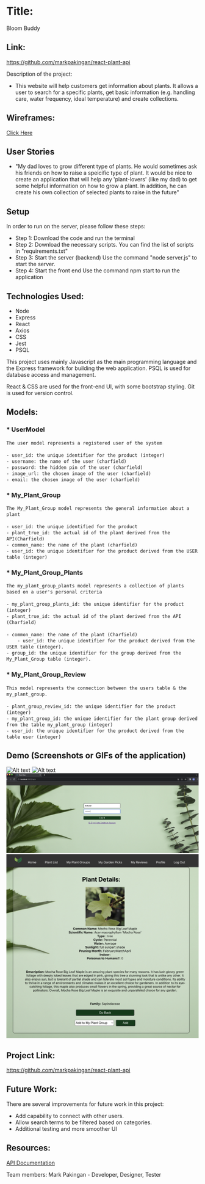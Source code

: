 # Title: 
Bloom Buddy

## Link: 
https://github.com/markpakingan/react-plant-api

Description of the project:
- This website will help customers get information about plants. It allows a user to search for a specific plants, get basic information (e.g. handling care, water frequency, ideal temperature) and create collections. 

## Wireframes:
[Click Here](https://docs.google.com/presentation/d/1aeGcRjUjD15oZlgTLrgL3erVi9AuVragYLRPH0ZhsoY/edit?usp=sharing)

## **User Stories**
* "My dad loves to grow different type of plants. He would sometimes ask his friends on how to raise a speicific type of plant. It would be nice to create an application that will help any 'plant-lovers' (like my dad) to get some helpful information on how to grow a plant. In addition, he can create his own collection of selected plants to raise in the future"


## **Setup**
In order to run on the server, please follow these steps:

- Step 1: Download the code and run the terminal
- Step 2: Download the necessary scripts. 
  You can find the list of scripts in "requirements.txt"
- Step 3: Start the server (backend)
  Use the command "node server.js" to start the server. 
- Step 4: Start the front end
  Use the command npm start to run the application

## **Technologies Used:**
- Node 
- Express
- React
- Axios
- CSS
- Jest
- PSQL

This project uses mainly Javascript as the main programming language and the Express framework for building the web application. PSQL is used for database access and management. 

React & CSS are used for the front-end UI, with some bootstrap styling. Git is used for version control.

## **Models:**
### * UserModel
    The user model represents a registered user of the system

    - user_id: the unique identifier for the product (integer)
    - username: the name of the user (charfield)
    - password: the hidden pin of the user (charfield)
    - image_url: the chosen image of the user (charfield)
    - email: the chosen image of the user (charfield)

### * My_Plant_Group
    The My_Plant_Group model represents the general information about a plant

    - user_id: the unique identified for the product
    - plant_true_id: the actual id of the plant derived from the API(Charfield)
    - common_name: the name of the plant (charfield)
    - user_id: the unique identifier for the product derived from the USER table (integer)
  

### * My_Plant_Group_Plants
    The my_plant_group_plants model represents a collection of plants based on a user's personal criteria

    - my_plant_group_plants_id: the unique identifier for the product (integer)
    - plant_true_id: the actual id of the plant derived from the API (Charfield)
    	
    - common_name: the name of the plant (Charfield)
    	- user_id: the unique identifier for the product derived from the USER table (integer).
    - group_id: the unique identifier for the group derived from the My_Plant_Group table (integer).

	
  

### * My_Plant_Group_Review
    This model represents the connection between the users table & the my_plant_group.

    - plant_group_review_id: the unique identifier for the product (integer)
    - my_plant_group_id: the unique identifier for the plant group derived from the table my_plant_group (integer)
    - user_id: the unique identifier for the product derived from the table user (integer)

  

## Demo (Screenshots or GIFs of the application)
![Alt text](/frontend/src/images/homepage.png)
![Alt text](/frontend/src/images/signup.png)
![Alt text](/frontend/src/images/login.png)
![Alt text](/frontend/src/images/plantdetails.png)

## Project Link:
https://github.com/markpakingan/react-plant-api	

## **Future Work:**

There are several improvements for future work in this project: 

* Add capability to connect with other users.
* Allow search terms to be filtered based on categories.
* Additional testing and more smoother UI

## Resources:
 [API Documentation](https://perenual.com/docs/api)

Team members:
Mark Pakingan - Developer, Designer, Tester

